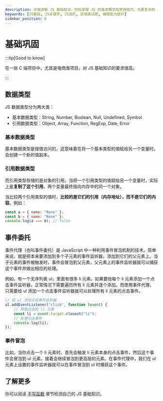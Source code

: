 ```yaml
---
description: 详细讲解 JS 基础知识，你将掌握 JS 的基本概念和常用技巧，为更复杂的 JS 应用打下坚实基础。
keywords: [JS基础, JS关键字, JS进阶, 前端面试题, 编程能力提升]
sidebar_position: 0
---
```


# 基础巩固

:::tip[Good to know]

在一些 C 端项目中，尤其是电商类项目，对 JS 基础知识的要求很高。

:::

## 数据类型

JS 数据类型分为两大类：

-   基本数据类型：String, Number, Boolean, Null, Undefined, Symbol
-   引用数据类型：Object, Array, Function, RegExp, Date, Error

### 基本数据类型

基本数据类型是按值访问的，这意味着在将一个基本类型的值赋给另一个变量时，会创建一个新的值副本。

### 引用数据类型

而引用类型存储的是对象的引用，当把一个引用类型的值赋给另一个变量时，实际上是**复制了这个引用**，两个变量最终指向内存中的同一个对象。

当比较两个引用类型的值时，**比较的是它们的引用（内存地址），而不是它们的内容**。例如：

```javascript
const a = { name: "Rene" };
const b = { name: "Rene" };
console.log(a === b); // false
```

## 事件委托

事件代理（也叫事件委托）是 JavaScript 中一种利用事件冒泡机制的技术。简单来说，就是把本来要添加到多个子元素的事件监听器，添加到它们的父元素上。当子元素的事件被触发时，事件会冒泡到父元素，父元素上的事件监听器就可以捕获这个事件并做出相应的处理。

例如，有一个无序列表 ul，里面有很多 li 元素。如果要给每个 li 元素添加一个点击事件监听器，正常情况下需要遍历所有 li 元素并逐个添加。而使用事件代理，只需要给 ul 添加一个点击事件监听器就可以处理所有 li 元素的点击事件。

```javascript
// 给 ul 添加点击事件监听器
ul.addEventListener("click", function (event) {
	// 获取点击的 li 元素
	const li = event.target.closest("li");
	// 处理点击事件
	console.log(li);
});
```

### 事件冒泡

比如，当你点击一个 li 元素时，首先会触发 li 元素本身的点击事件，然后这个事件会冒泡到 ul 元素，接着会继续冒泡到更高层的元素。在事件代理中，我们在 ul 元素上设置的事件监听器就可以在事件冒泡到 ul 时捕获这个事件。

## 了解更多

你可以阅读 [手写函数](./Handwriting-Functions.md) 章节检测自己的 JS 基础知识。
